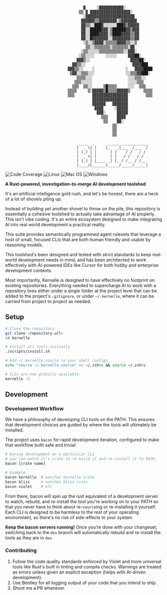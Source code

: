 
```
                                   ▓     ░▓▓▓▓▓▓▓▓▓▓▓░      
                                 ▒▒ ▓ ▓▓▓▓▓▓▓▓▓▓▓▓▓▓▓▓▓▓░        
                                   ░▓▓▓▓▓▓▓▓▓▓▓▓▓▓▓▓▓▓▓▓▓▓             
                                  ▓▓▓▓▓▓▒▒▓▓▓▓▓▓▓▓░▒▓▓▓▓▓▓▓             
                                  ▓▓▒▒░░███▓░░░░░░███▓▒▓▓▓▓▓         
                                  ▓▓░░█████▓▓▓░▒██████▓▓▒▓▓▓           
                                  ▓▓░░████▓▓▓▓░▒████▓▓▓▓▒▒▓▓          
                                  ▓▓░░█▓▓▓▓▓▓▓░░▓▓▓▓▓▓▓▓▒▒▓▓        
                                   ░▒░░▒▓▓▓▓░▒▒▒▒▒▓▓▓▓▒▒░░▒         
                                    ▒▒░░▒▒▒▒▒▒▒░▒▒▒▒▒▒▒░▓▓      
                                  ░▒▒░░░░░▒▒▒▒▒▒▒▒▒▒▒░░▓▓▓░     
                                 ░▒▒░░░░     ░░░░░     ▓▓▓██░       
                                ▓▓▓▒░░                  ▓▓▓▓██░     
                              ▓▓▒▒░░                     ▓▓▓▓███  
                            ▓▓▓▒▒░░    ░              ░   ▓▓▓▓████     
                             ▒▓▓░░▒▒▒░░░              ░░▒▒▒▓▓███░        
                                ▒▒▒▒░░░                ░░░▒▒▒░░
                               ▒▒▒░░░░░                ░░░░▒▒▒
                              ▒▒▒  ▒▒░░     ▒█▒▒▒▒     ░░░  ▒▒▒
                            ▒▒▒▒     ▒░▓▓▓▓▓▒█▒▒▒▒▓▓▓▓▓▒      ▒▒▒▒   
                            ▒▒▒        ▓▓▓▓▓▓▓▓▓▓▓▓▓▓▓▓        ▒▒▒  
                                       ▓▓▓▓▓▓▓▓▓▓▓▓▓▓▓▓         
                                       ▓▓▓▓▓▓   ▓▓▓▓▓▓▓                
                                        ▓▓▓▓     ░▓▓▓▓▓            
                                         ▓▓▓░     ▓▓▓▓▓            
                                           ▒▒▒    ▓▓▓▓          
                                            ▒▒    ▓▓░               
                                                ▒▒                
                                                ▒▒                
                                                ▒▒                 
      
                                 ____  _      _____ ____________
                                |  _ \| |    |_   _|___  /___  /
                                | |_) | |      | |    / /   / / 
                                |  _ <| |      | |   / /   / /  
                                | |_) | |____ _| |_ / /__ / /__ 
                                |____/|______|_____/_____/_____|
```
![Code Coverage](https://img.shields.io/badge/Code%20Coverage-49%25-critical?style=flat)
![Linux](https://github.com/TravelSizedLions/kernelle/actions/workflows/linux.yml/badge.svg?branch=dev)
![Mac OS](https://github.com/TravelSizedLions/kernelle/actions/workflows/macos.yml/badge.svg?branch=dev)
![Windows](https://github.com/TravelSizedLions/kernelle/actions/workflows/windows.yml/badge.svg?branch=dev)

**A Rust-powered, investigation-to-merge AI development toolshed**

It's an artificial intelligence gold rush, and let's be honest, there are a heck of a lot of shovels piling up.

Instead of building yet another shovel to throw on the pile, this repository is essentially a cohesive toolshed to actually take advantage of AI properly. This isn't vibe coding. It's an entire ecosystem designed to make integrating AI into real world development a practical reality.

This suite provides semantically programmed agent rulesets that leverage a host of small, focused CLIs that are both human friendly and usable by reasoning models.

This toolshed's been designed and tested with strict standards to keep real-world development needs in mind, and has been architected to work effectively with AI-powered IDEs like Cursor for both hobby and enterprise development contexts.

Most importantly, Kernelle is designed to have effectively no footprint on existing repositories. Everything needed to supercharge AI to work with a repository lives either under a single folder at the project level that can be added to the project's `.gitignore`, or under `~/.kernelle`, where it can be carried from project to project as needed.

## Setup

```bash
# Clone the repository
git clone <repository-url>
cd kernelle

# Install all tools initially
./scripts/install.sh

# Add ~/.kernelle.source to your shell configs
echo "source ~/.kernelle.source" >> ~/.zshrc && source ~/.zshrc

# CLIs are now globally available
kernelle -h
```

## Development

### Development Workflow

We have a philosophy of developing CLI tools on the PATH. This ensures that development choices are guided by where the tools will ultimately be installed.

The project uses `bacon` for rapid development iteration, configured to make that workflow both safe and trivial:

```bash
# During development on a particular CLI
# you can watch it's crate to re-build it and re-install it to PATH. 
bacon [crate name]

# Example
bacon kernelle  # watches kernelle crate
bacon blizz     # watches blizz crate
bacon violet    # etc
```

From there, bacon will spin up the rust equivalent of a development server to watch, rebuild, and re-install the tool you're working on to your PATH so that you never have to think about re-`source`ing or re-installing it yourself. Each CLI is designed to be harmless to the rest of your operating environment, so there's no risk of side-effects to your system. 

**Keep the bacon servers running!** Once you're done with your changeset, switching back to the `dev` branch will automatically rebuild and re-install the tools as they are in `dev`.

### Contributing

1. Follow the code quality standards enforced by Violet and more universal tools like Rust's built in linting and compile checks. Warnings are treated as errors unless given an explicit exception (helps with AI-driven development).
2. Use Bentley for all logging output of your code that you intend to ship.
3. Shoot me a PR whenever.
